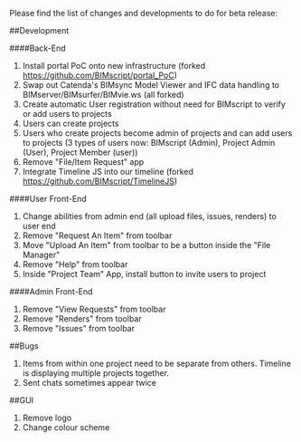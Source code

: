 Please find the list of changes and developments to do for beta release:

##Development

####Back-End

1.  Install portal PoC onto new infrastructure (forked https://github.com/BIMscript/portal_PoC)
2.  Swap out Catenda's BIMsync Model Viewer and IFC data handling to BIMserver/BIMsurfer/BIMvie.ws (all forked)
3.  Create automatic User registration without need for BIMscript to verify or add users to projects
4.  Users can create projects
5.  Users who create projects become admin of projects and can add users to projects (3 types of users now: BIMscript (Admin), Project Admin (User), Project Member (user))
6.  Remove "File/Item Request" app
7.  Integrate Timeline JS into our timeline (forked https://github.com/BIMscript/TimelineJS)

####User Front-End

1.  Change abilities from admin end (all upload files, issues, renders) to user end
2.  Remove "Request An Item" from toolbar
3.  Move "Upload An Item" from toolbar to be a button inside the "File Manager"
4.  Remove "Help" from toolbar
5.  Inside "Project Team" App, install button to invite users to project

####Admin Front-End

1.  Remove "View Requests" from toolbar
2.  Remove "Renders" from toolbar
3.  Remove "Issues" from toolbar

##Bugs

1.  Items from within one project need to be separate from others. Timeline is displaying multiple projects together.
2.  Sent chats sometimes appear twice

##GUI

1.  Remove logo
2.  Change colour scheme
